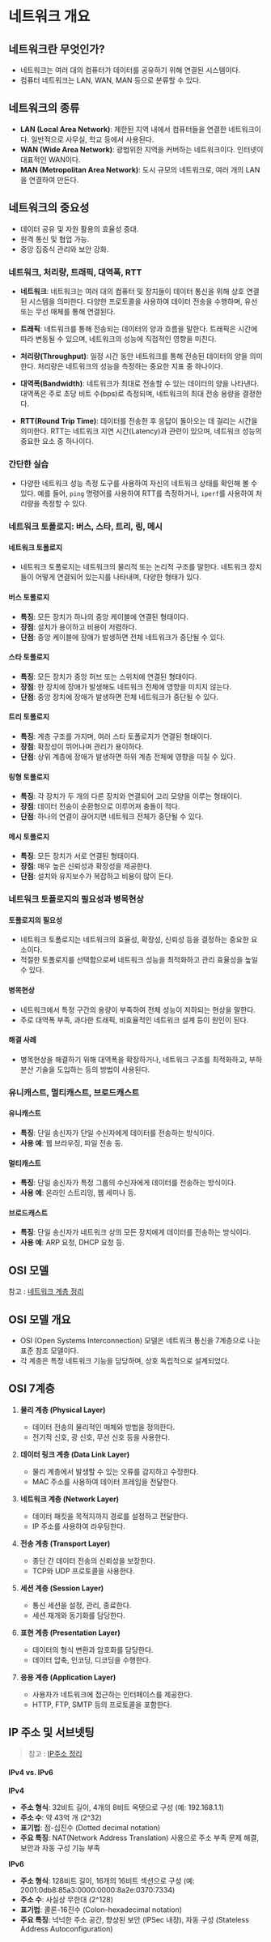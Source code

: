 # 네트워크 개요

## 네트워크란 무엇인가?

- 네트워크는 여러 대의 컴퓨터가 데이터를 공유하기 위해 연결된 시스템이다.
- 컴퓨터 네트워크는 LAN, WAN, MAN 등으로 분류할 수 있다.

## 네트워크의 종류

- **LAN (Local Area Network)**: 제한된 지역 내에서 컴퓨터들을 연결한 네트워크이다. 일반적으로 사무실, 학교 등에서 사용된다.
- **WAN (Wide Area Network)**: 광범위한 지역을 커버하는 네트워크이다. 인터넷이 대표적인 WAN이다.
- **MAN (Metropolitan Area Network)**: 도시 규모의 네트워크로, 여러 개의 LAN을 연결하여 만든다.

## 네트워크의 중요성

- 데이터 공유 및 자원 활용의 효율성 증대.
- 원격 통신 및 협업 가능.
- 중앙 집중식 관리와 보안 강화.

### 네트워크, 처리량, 트래픽, 대역폭, RTT

- **네트워크**: 네트워크는 여러 대의 컴퓨터 및 장치들이 데이터 통신을 위해 상호 연결된 시스템을 의미한다. 다양한 프로토콜을 사용하여 데이터 전송을 수행하며, 유선 또는 무선 매체를 통해 연결된다.

- **트래픽**: 네트워크를 통해 전송되는 데이터의 양과 흐름을 말한다. 트래픽은 시간에 따라 변동될 수 있으며, 네트워크의 성능에 직접적인 영향을 미친다.

- **처리량(Throughput)**: 일정 시간 동안 네트워크를 통해 전송된 데이터의 양을 의미한다. 처리량은 네트워크의 성능을 측정하는 중요한 지표 중 하나이다.

- **대역폭(Bandwidth)**: 네트워크가 최대로 전송할 수 있는 데이터의 양을 나타낸다. 대역폭은 주로 초당 비트 수(bps)로 측정되며, 네트워크의 최대 전송 용량을 결정한다.

- **RTT(Round Trip Time)**: 데이터를 전송한 후 응답이 돌아오는 데 걸리는 시간을 의미한다. RTT는 네트워크 지연 시간(Latency)과 관련이 있으며, 네트워크 성능의 중요한 요소 중 하나이다.

### 간단한 실습

- 다양한 네트워크 성능 측정 도구를 사용하여 자신의 네트워크 상태를 확인해 볼 수 있다. 예를 들어, `ping` 명령어를 사용하여 RTT를 측정하거나, `iperf`를 사용하여 처리량을 측정할 수 있다.

### 네트워크 토폴로지: 버스, 스타, 트리, 링, 메시

#### 네트워크 토폴로지

- 네트워크 토폴로지는 네트워크의 물리적 또는 논리적 구조를 말한다. 네트워크 장치들이 어떻게 연결되어 있는지를 나타내며, 다양한 형태가 있다.

#### 버스 토폴로지

- **특징**: 모든 장치가 하나의 중앙 케이블에 연결된 형태이다.
- **장점**: 설치가 용이하고 비용이 저렴하다.
- **단점**: 중앙 케이블에 장애가 발생하면 전체 네트워크가 중단될 수 있다.

#### 스타 토폴로지

- **특징**: 모든 장치가 중앙 허브 또는 스위치에 연결된 형태이다.
- **장점**: 한 장치에 장애가 발생해도 네트워크 전체에 영향을 미치지 않는다.
- **단점**: 중앙 장치에 장애가 발생하면 전체 네트워크가 중단될 수 있다.

#### 트리 토폴로지

- **특징**: 계층 구조를 가지며, 여러 스타 토폴로지가 연결된 형태이다.
- **장점**: 확장성이 뛰어나며 관리가 용이하다.
- **단점**: 상위 계층에 장애가 발생하면 하위 계층 전체에 영향을 미칠 수 있다.

#### 링형 토폴로지

- **특징**: 각 장치가 두 개의 다른 장치와 연결되어 고리 모양을 이루는 형태이다.
- **장점**: 데이터 전송이 순환형으로 이루어져 충돌이 적다.
- **단점**: 하나의 연결이 끊어지면 네트워크 전체가 중단될 수 있다.

#### 메시 토폴로지

- **특징**: 모든 장치가 서로 연결된 형태이다.
- **장점**: 매우 높은 신뢰성과 확장성을 제공한다.
- **단점**: 설치와 유지보수가 복잡하고 비용이 많이 든다.

### 네트워크 토폴로지의 필요성과 병목현상

#### 토폴로지의 필요성

- 네트워크 토폴로지는 네트워크의 효율성, 확장성, 신뢰성 등을 결정하는 중요한 요소이다.
- 적절한 토폴로지를 선택함으로써 네트워크 성능을 최적화하고 관리 효율성을 높일 수 있다.

#### 병목현상

- 네트워크에서 특정 구간의 용량이 부족하여 전체 성능이 저하되는 현상을 말한다.
- 주로 대역폭 부족, 과다한 트래픽, 비효율적인 네트워크 설계 등이 원인이 된다.

#### 해결 사례

- 병목현상을 해결하기 위해 대역폭을 확장하거나, 네트워크 구조를 최적화하고, 부하 분산 기술을 도입하는 등의 방법이 사용된다.

### 유니캐스트, 멀티캐스트, 브로드캐스트

#### 유니캐스트

- **특징**: 단일 송신자가 단일 수신자에게 데이터를 전송하는 방식이다.
- **사용 예**: 웹 브라우징, 파일 전송 등.

#### 멀티캐스트

- **특징**: 단일 송신자가 특정 그룹의 수신자에게 데이터를 전송하는 방식이다.
- **사용 예**: 온라인 스트리밍, 웹 세미나 등.

#### 브로드캐스트

- **특징**: 단일 송신자가 네트워크 상의 모든 장치에게 데이터를 전송하는 방식이다.
- **사용 예**: ARP 요청, DHCP 요청 등.

## OSI 모델

참고 : [네트워크 계층 정리](./network_layer.md)

## OSI 모델 개요

- OSI (Open Systems Interconnection) 모델은 네트워크 통신을 7계층으로 나눈 표준 참조 모델이다.
- 각 계층은 특정 네트워크 기능을 담당하며, 상호 독립적으로 설계되었다.

## OSI 7계층

1. **물리 계층 (Physical Layer)**
   
   - 데이터 전송의 물리적인 매체와 방법을 정의한다.
   - 전기적 신호, 광 신호, 무선 신호 등을 사용한다.

2. **데이터 링크 계층 (Data Link Layer)**
   
   - 물리 계층에서 발생할 수 있는 오류를 감지하고 수정한다.
   - MAC 주소를 사용하여 데이터 프레임을 전달한다.

3. **네트워크 계층 (Network Layer)**
   
   - 데이터 패킷을 목적지까지 경로를 설정하고 전달한다.
   - IP 주소를 사용하여 라우팅한다.

4. **전송 계층 (Transport Layer)**
   
   - 종단 간 데이터 전송의 신뢰성을 보장한다.
   - TCP와 UDP 프로토콜을 사용한다.

5. **세션 계층 (Session Layer)**
   
   - 통신 세션을 설정, 관리, 종료한다.
   - 세션 재개와 동기화를 담당한다.

6. **표현 계층 (Presentation Layer)**
   
   - 데이터의 형식 변환과 암호화를 담당한다.
   - 데이터 압축, 인코딩, 디코딩을 수행한다.

7. **응용 계층 (Application Layer)**
   
   - 사용자가 네트워크에 접근하는 인터페이스를 제공한다.
   - HTTP, FTP, SMTP 등의 프로토콜을 포함한다.

## IP 주소 및 서브넷팅

> 참고 : [IP주소 정리](./ip_address.md)

#### IPv4 vs. IPv6

**IPv4**

- **주소 형식**: 32비트 길이, 4개의 8비트 옥텟으로 구성 (예: 192.168.1.1)
- **주소 수**: 약 43억 개 (2^32)
- **표기법**: 점-십진수 (Dotted decimal notation)
- **주요 특징**: NAT(Network Address Translation) 사용으로 주소 부족 문제 해결, 보안과 자동 구성 기능 부족

**IPv6**

- **주소 형식**: 128비트 길이, 16개의 16비트 섹션으로 구성 (예: 2001:0db8:85a3:0000:0000:8a2e:0370:7334)
- **주소 수**: 사실상 무한대 (2^128)
- **표기법**: 콜론-16진수 (Colon-hexadecimal notation)
- **주요 특징**: 넉넉한 주소 공간, 향상된 보안 (IPSec 내장), 자동 구성 (Stateless Address Autoconfiguration)
